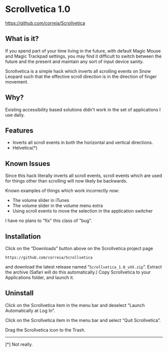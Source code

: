 Scrollvetica 1.0
================

https://github.com/correia/Scrollvetica

What is it?
-----------

If you spend part of your time living in the future, with default Magic
Mouse and Magic Trackpad settings, you may find it difficult to switch
between the future and the present and maintain any sort of input device
sanity.

Scrollvetica is a simple hack which inverts all scrolling events on Snow
Leopard such that the effective scroll direction is in the direction of
finger movement.

Why?
----

Existing accessibility based solutions didn't work in the set of
applications I use daily.

Features
--------

- Inverts all scroll events in both the horizontal and vertical directions.
- Helvetica(*)

Known Issues
------------

Since this hack literally inverts all scroll events, scroll events which are
used for things other than scrolling will now likely be backwards.

Known examples of things which work incorrectly now:

- The volume slider in iTunes
- The volume slider in the volume menu extra
- Using scroll events to move the selection in the application switcher
	
I have no plans to "fix" this class of "bug".

Installation
------------

Click on the “Downloads” button above on the Scrollvetica project page

    https://github.com/correia/Scrollvetica

and download the latest release named “`Scrollvetica_1.0_vXX.zip`”. Extract
the archive (Safari will do this automatically.) Copy Scrollvetica to your
Applications folder, and launch it.

Uninstall
---------

Click on the Scrollvetica item in the menu bar and deselect “Launch
Automatically at Log In”.

Click on the Scrollvetica item in the menu bar and select “Quit
Scrollvetica”.
  
Drag the Scrollvetica icon to the Trash.

---
[*] Not really.

